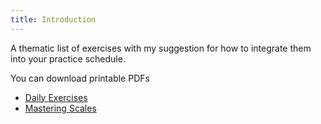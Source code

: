 ```yaml
---
title: Introduction
---
```




A thematic list of exercises with my suggestion for
how to integrate them into your practice schedule.

You can download printable PDFs
- [Daily Exercises](../booklet/daily-exercises-and-routines-2020.pdf)
- [Mastering Scales](../scales-and-chords)
